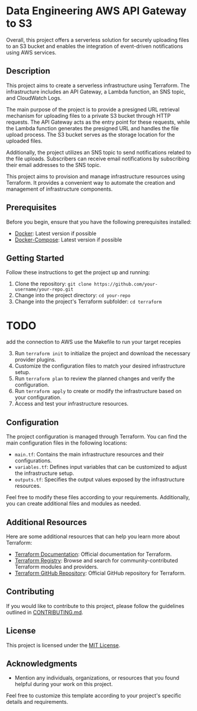 # Data Engineering AWS API Gateway to S3
Overall, this project offers a serverless solution for securely uploading files to an S3 bucket and enables the integration of event-driven notifications using AWS services.

## Description
This project aims to create a serverless infrastructure using Terraform. The infrastructure includes an API Gateway, a Lambda function, an SNS topic, and CloudWatch Logs.

The main purpose of the project is to provide a presigned URL retrieval mechanism for uploading files to a private S3 bucket through HTTP requests. The API Gateway acts as the entry point for these requests, while the Lambda function generates the presigned URL and handles the file upload process. The S3 bucket serves as the storage location for the uploaded files.

Additionally, the project utilizes an SNS topic to send notifications related to the file uploads. Subscribers can receive email notifications by subscribing their email addresses to the SNS topic.

This project aims to provision and manage infrastructure resources using Terraform. It provides a convenient way to automate the creation and management of infrastructure components.

## Prerequisites

Before you begin, ensure that you have the following prerequisites installed:

- [Docker](https://www.docker.com/): Latest version if possible
- [Docker-Compose](https://docs.docker.com/compose/): Latest version if possible

## Getting Started

Follow these instructions to get the project up and running:

1. Clone the repository: `git clone https://github.com/your-username/your-repo.git`
2. Change into the project directory: `cd your-repo`
3. Change into the project's Terraform subfolder: `cd terraform`
# TODO

add the connection to AWS
use the Makefile to run your target recepies


3. Run `terraform init` to initialize the project and download the necessary provider plugins.
4. Customize the configuration files to match your desired infrastructure setup.
5. Run `terraform plan` to review the planned changes and verify the configuration.
6. Run `terraform apply` to create or modify the infrastructure based on your configuration.
7. Access and test your infrastructure resources.

## Configuration

The project configuration is managed through Terraform. You can find the main configuration files in the following locations:

- `main.tf`: Contains the main infrastructure resources and their configurations.
- `variables.tf`: Defines input variables that can be customized to adjust the infrastructure setup.
- `outputs.tf`: Specifies the output values exposed by the infrastructure resources.

Feel free to modify these files according to your requirements. Additionally, you can create additional files and modules as needed.

## Additional Resources

Here are some additional resources that can help you learn more about Terraform:

- [Terraform Documentation](https://www.terraform.io/docs/index.html): Official documentation for Terraform.
- [Terraform Registry](https://registry.terraform.io/): Browse and search for community-contributed Terraform modules and providers.
- [Terraform GitHub Repository](https://github.com/hashicorp/terraform): Official GitHub repository for Terraform.

## Contributing

If you would like to contribute to this project, please follow the guidelines outlined in [CONTRIBUTING.md](CONTRIBUTING.md).

## License

This project is licensed under the [MIT License](LICENSE).

## Acknowledgments

- Mention any individuals, organizations, or resources that you found helpful during your work on this project.

Feel free to customize this template according to your project's specific details and requirements.